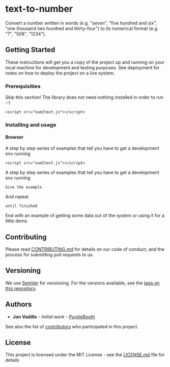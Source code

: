 # text-to-number

Convert a number written in words (e.g. "seven", "five hundred and six", "one thousand two hundred and thirty-four") to its numerical format (e.g. "7", "506", "1234").

## Getting Started

These instructions will get you a copy of the project up and running on your local machine for development and testing purposes. See deployment for notes on how to deploy the project on a live system.

### Prerequisities

Skip this section! The library does not need nothing installed in order to run :-)

```
<script src="num2text.js"></script>
```

### Installing and usage

#### Browser

A step by step series of examples that tell you have to get a development env running

```
<script src="num2text.js"></script>
```
A step by step series of examples that tell you have to get a development env running

```
Give the example
```

And repeat

```
until finished
```

End with an example of getting some data out of the system or using it for a little demo


## Contributing

Please read [CONTRIBUTING.md](CONTRIBUTING.md) for details on our code of conduct, and the process for submitting pull requests to us.

## Versioning

We use [SemVer](http://semver.org/) for versioning. For the versions available, see the [tags on this repository](https://github.com/your/project/tags). 

## Authors

* **Jon Vadillo** - *Initial work* - [PurpleBooth](https://github.com/PurpleBooth)

See also the list of [contributors](https://github.com/jvadillo/text-to-number/contributors) who participated in this project.

## License

This project is licensed under the MIT License - see the [LICENSE.md](LICENSE.md) file for details

